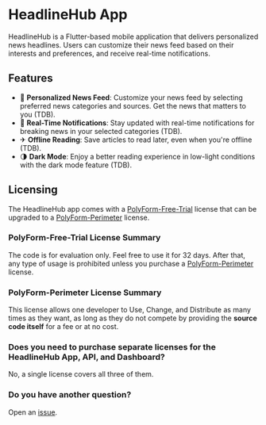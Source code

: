 # HeadlineHub App

HeadlineHub is a Flutter-based mobile application that delivers personalized news headlines. Users can customize their news feed based on their interests and preferences, and receive real-time notifications.

## Features

- 📰 **Personalized News Feed**: Customize your news feed by selecting preferred news categories and sources. Get the news that matters to you (TDB).
- 🔔 **Real-Time Notifications**: Stay updated with real-time notifications for breaking news in your selected categories (TDB).
- ✈ **Offline Reading**: Save articles to read later, even when you're offline (TDB).
- 🌗 **Dark Mode**: Enjoy a better reading experience in low-light conditions with the dark mode feature (TDB).

## Licensing

The HeadlineHub app comes with a [PolyForm-Free-Trial](https://polyformproject.org/licenses/free-trial/1.0.0/) license that can be upgraded to a [PolyForm-Perimeter](https://polyformproject.org/licenses/perimeter/1.0.1/) license.

### PolyForm-Free-Trial License Summary

The code is for evaluation only. Feel free to use it for 32 days. After that, any type of usage is prohibited unless you purchase a [PolyForm-Perimeter](https://polyformproject.org/licenses/perimeter/1.0.1/) license.

### PolyForm-Perimeter License Summary

This license allows one developer to Use, Change, and Distribute as many times as they want, as long as they do not compete by providing the **source code itself** for a fee or at no cost.

###  Does you need to purchase separate licenses for the HeadlineHub App, API, and Dashboard?
No, a single license covers all three of them.

### Do you have another question?

Open an [issue](https://github.com/headlinehub/app/issues).
